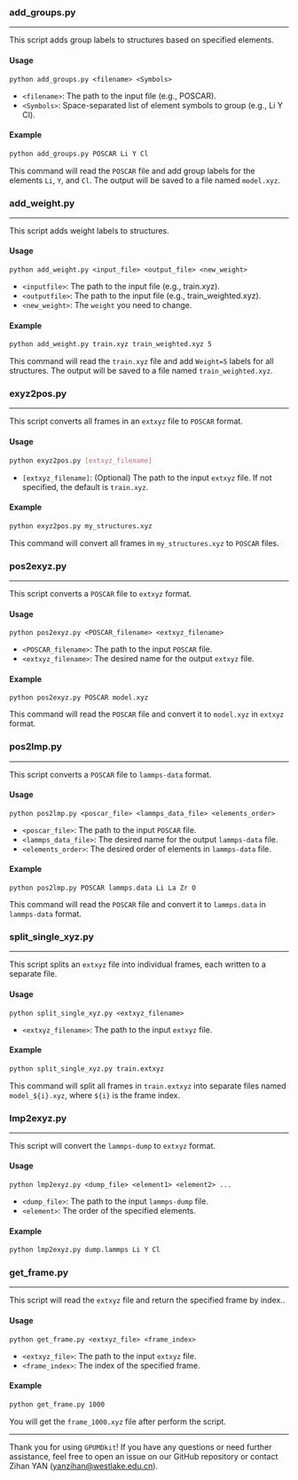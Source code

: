 ### add_groups.py

---

This script adds group labels to structures based on specified elements.

#### Usage

```
python add_groups.py <filename> <Symbols>
```

- `<filename>`: The path to the input file (e.g., POSCAR).
- `<Symbols>`: Space-separated list of element symbols to group (e.g., Li Y Cl).

#### Example

```sh
python add_groups.py POSCAR Li Y Cl
```

This command will read the `POSCAR` file and add group labels for the elements `Li`, `Y`, and `Cl`. The output will be saved to a file named `model.xyz`.



### add_weight.py

---

This script adds weight labels to structures.

#### Usage

```
python add_weight.py <input_file> <output_file> <new_weight>
```

- `<inputfile>`: The path to the input file (e.g., train.xyz).
- `<outputfile>`: The path to the input file (e.g., train_weighted.xyz).
- `<new_weight>`: The `weight` you need to change.

#### Example

```sh
python add_weight.py train.xyz train_weighted.xyz 5
```

This command will read the `train.xyz` file and add `Weight=5` labels for all structures. The output will be saved to a file named `train_weighted.xyz`.



### exyz2pos.py

---

This script converts all frames in an `extxyz` file to `POSCAR` format.

#### Usage

```sh
python exyz2pos.py [extxyz_filename]
```

- `[extxyz_filename]`: (Optional) The path to the input `extxyz` file. If not specified, the default is `train.xyz`.

#### Example

```sh
python exyz2pos.py my_structures.xyz
```

This command will convert all frames in `my_structures.xyz` to `POSCAR` files.



### pos2exyz.py

---

This script converts a `POSCAR` file to `extxyz` format.

#### Usage

```
python pos2exyz.py <POSCAR_filename> <extxyz_filename>
```

- `<POSCAR_filename>`: The path to the input `POSCAR` file.
- `<extxyz_filename>`: The desired name for the output `extxyz` file.

#### Example

```
python pos2exyz.py POSCAR model.xyz
```

This command will read the `POSCAR` file and convert it to `model.xyz` in `extxyz` format.



### pos2lmp.py

---

This script converts a `POSCAR` file to `lammps-data` format.

#### Usage

```
python pos2lmp.py <poscar_file> <lammps_data_file> <elements_order>
```

- `<poscar_file>`: The path to the input `POSCAR` file.
- `<lammps_data_file>`: The desired name for the output `lammps-data` file.
- `<elements_order>`: The desired order of elements in `lammps-data` file.

#### Example

```
python pos2lmp.py POSCAR lammps.data Li La Zr O
```

This command will read the `POSCAR` file and convert it to `lammps.data` in `lammps-data` format.



### split_single_xyz.py

---

This script splits an `extxyz` file into individual frames, each written to a separate file.

#### Usage

```
python split_single_xyz.py <extxyz_filename>
```

- `<extxyz_filename>`: The path to the input `extxyz` file.

#### Example

```sh
python split_single_xyz.py train.extxyz
```

This command will split all frames in `train.extxyz` into separate files named `model_${i}.xyz`, where `${i}` is the frame index.



### lmp2exyz.py

---

This script will convert the `lammps-dump` to `extxyz` format.

#### Usage

```
python lmp2exyz.py <dump_file> <element1> <element2> ...
```

- `<dump_file>`: The path to the input `lammps-dump` file.
- `<element>`: The order of the specified elements.

#### Example

```sh
python lmp2exyz.py dump.lammps Li Y Cl
```



### get_frame.py

---

This script will read the `extxyz` file and return the specified frame by index..

#### Usage

```
python get_frame.py <extxyz_file> <frame_index>
```

- `<extxyz_file>`: The path to the input `extxyz` file.
- `<frame_index>`: The index of the specified frame.

#### Example

```sh
python get_frame.py 1000
```

You will get the `frame_1000.xyz` file after perform the script.



---

Thank you for using `GPUMDkit`! If you have any questions or need further assistance, feel free to open an issue on our GitHub repository or contact Zihan YAN (yanzihan@westlake.edu.cn).
